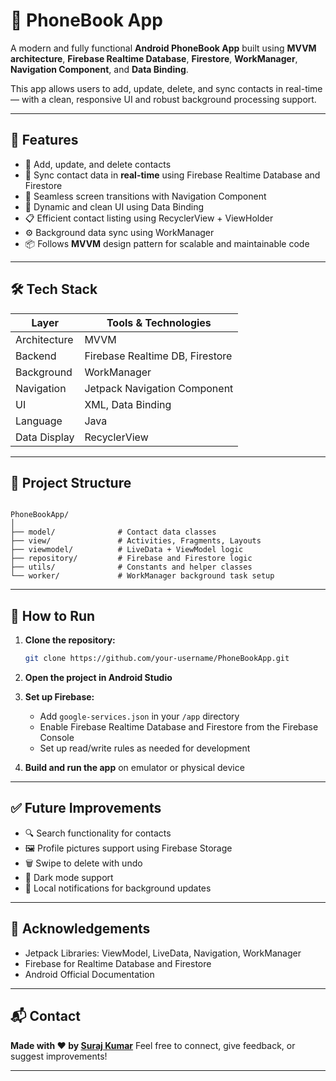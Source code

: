 

# 📱 PhoneBook App

A modern and fully functional **Android PhoneBook App** built using **MVVM architecture**, **Firebase Realtime Database**, **Firestore**, **WorkManager**, **Navigation Component**, and **Data Binding**.

This app allows users to add, update, delete, and sync contacts in real-time — with a clean, responsive UI and robust background processing support.

---

## 🚀 Features

- 📇 Add, update, and delete contacts
- 🔄 Sync contact data in **real-time** using Firebase Realtime Database and Firestore
- 🧭 Seamless screen transitions with Navigation Component
- 📲 Dynamic and clean UI using Data Binding
- 📋 Efficient contact listing using RecyclerView + ViewHolder
- ⚙️ Background data sync using WorkManager
- 📦 Follows **MVVM** design pattern for scalable and maintainable code

---

## 🛠️ Tech Stack

| Layer         | Tools & Technologies |
|---------------|---------------------|
| Architecture  | MVVM                |
| Backend       | Firebase Realtime DB, Firestore |
| Background    | WorkManager         |
| Navigation    | Jetpack Navigation Component |
| UI            | XML, Data Binding   |
| Language      | Java                |
| Data Display  | RecyclerView        |

---

## 📂 Project Structure

```

PhoneBookApp/
│
├── model/              # Contact data classes
├── view/               # Activities, Fragments, Layouts
├── viewmodel/          # LiveData + ViewModel logic
├── repository/         # Firebase and Firestore logic
├── utils/              # Constants and helper classes
└── worker/             # WorkManager background task setup

````

---

## 🔧 How to Run

1. **Clone the repository:**
   ```bash
   git clone https://github.com/your-username/PhoneBookApp.git


2. **Open the project in Android Studio**

3. **Set up Firebase:**

   * Add `google-services.json` in your `/app` directory
   * Enable Firebase Realtime Database and Firestore from the Firebase Console
   * Set up read/write rules as needed for development

4. **Build and run the app** on emulator or physical device

---


## ✅ Future Improvements

* 🔍 Search functionality for contacts
* 🖼️ Profile pictures support using Firebase Storage
* 🗑️ Swipe to delete with undo
* 🌙 Dark mode support
* 🔔 Local notifications for background updates

---

## 🙌 Acknowledgements

* Jetpack Libraries: ViewModel, LiveData, Navigation, WorkManager
* Firebase for Realtime Database and Firestore
* Android Official Documentation

---

## 📬 Contact

**Made with ❤️ by [Suraj Kumar](https://www.linkedin.com/in/surajpsk12)**
Feel free to connect, give feedback, or suggest improvements!

---

```
